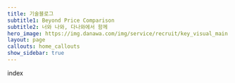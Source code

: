 ```yaml
---
title: 기술블로그
subtitle1: Beyond Price Comparison 
subtitle2: 너와 나와, 다나와에서 함께
hero_image: https://img.danawa.com/img/service/recruit/key_visual_main.jpg
layout: page
callouts: home_callouts
show_sidebar: true
---
```



index